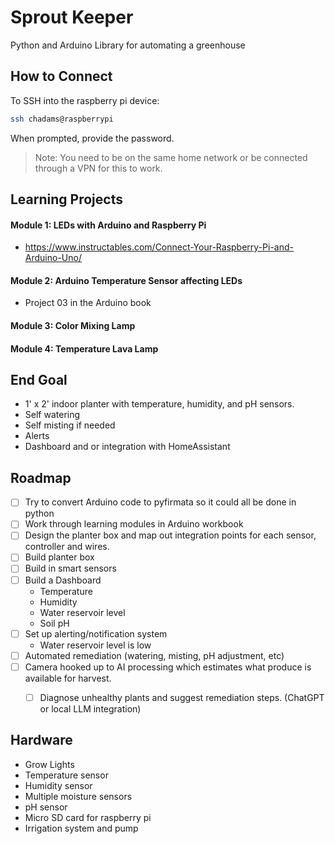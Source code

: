 # Sprout Keeper
Python and Arduino Library for automating a greenhouse

## How to Connect

To SSH into the raspberry pi device:

```bash
ssh chadams@raspberrypi
```

When prompted, provide the password.

> Note: You need to be on the same home network or be connected through a VPN for this to work.

## Learning Projects

#### Module 1: LEDs with Arduino and Raspberry Pi

* https://www.instructables.com/Connect-Your-Raspberry-Pi-and-Arduino-Uno/

#### Module 2: Arduino Temperature Sensor affecting LEDs

* Project 03 in the Arduino book

#### Module 3: Color Mixing Lamp

#### Module 4: Temperature Lava Lamp

## End Goal

* 1' x 2' indoor planter with temperature, humidity, and pH sensors.
* Self watering
* Self misting if needed
* Alerts
* Dashboard and or integration with HomeAssistant

## Roadmap

- [ ] Try to convert Arduino code to pyfirmata so it could all be done in python
- [ ] Work through learning modules in Arduino workbook
- [ ] Design the planter box and map out integration points for each sensor, controller and wires.
- [ ] Build planter box
- [ ] Build in smart sensors
- [ ] Build a Dashboard
    - Temperature
    - Humidity
    - Water reservoir level
    - Soil pH
- [ ] Set up alerting/notification system
    - Water reservoir level is low
- [ ] Automated remediation (watering, misting, pH adjustment, etc)
- [ ] Camera hooked up to AI processing which estimates what produce is available for harvest.
    - [ ] Diagnose unhealthy plants and suggest remediation steps. (ChatGPT or local LLM integration)


## Hardware

* Grow Lights
* Temperature sensor
* Humidity sensor
* Multiple moisture sensors
* pH sensor
* Micro SD card for raspberry pi
* Irrigation system and pump